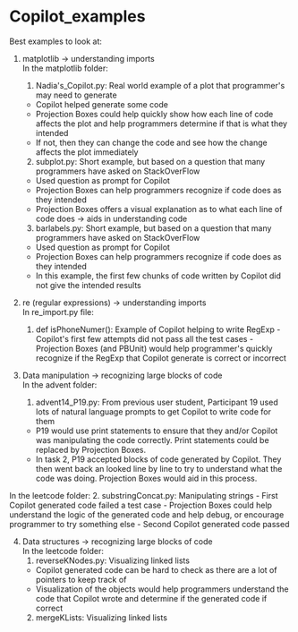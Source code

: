 # Copilot_examples
Best examples to look at:

1. matplotlib -> understanding imports  
 In the matplotlib folder:
    1. Nadia's_Copilot.py: Real world example of a plot that programmer's may need to generate
      - Copilot helped generate some code
      - Projection Boxes could help quickly show how each line of code affects the plot and help programmers determine if that is what they intended
      - If not, then they can change the code and see how the change affects the plot immediately 
    2. subplot.py: Short example, but based on a question that many programmers have asked on StackOverFlow
      - Used question as prompt for Copilot
      - Projection Boxes can help programmers recognize if code does as they intended
      - Projection Boxes offers a visual explanation as to what each line of code does -> aids in understanding code
    3. barlabels.py: Short example, but based on a question that many programmers have asked on StackOverFlow
      - Used question as prompt for Copilot
      - Projection Boxes can help programmers recognize if code does as they intended
      - In this example, the first few chunks of code written by Copilot did not give the intended results
      
2. re (regular expressions) -> understanding imports  
 In re_import.py file:
     1. def isPhoneNumer(): Example of Copilot helping to write RegExp
       - Copilot's first few attempts did not pass all the test cases
       - Projection Boxes (and PBUnit) would help programmer's quickly recognize if the RegExp that Copilot generate is correct or incorrect
        
3. Data manipulation -> recognizing large blocks of code  
 In the advent folder:
    1. advent14_P19.py: From previous user student, Participant 19 used lots of natural language prompts to get Copilot to write code for them
      - P19 would use print statements to ensure that they and/or Copilot was manipulating the code correctly. Print statements could be replaced by Projection Boxes.
      - In task 2, P19 accepted blocks of code generated by Copilot. They then went back an looked line by line to try to understand what the code was doing.
        Projection Boxes would aid in this process.  
 
 In the leetcode folder:
    2. substringConcat.py: Manipulating strings
      - First Copilot generated code failed a test case
      - Projection Boxes could help understand the logic of the generated code and help debug, or encourage programmer to try something else
      - Second Copilot generated code passed
        
4. Data structures -> recognizing large blocks of code  
 In the leetcode folder:
    1. reverseKNodes.py: Visualizing linked lists
      - Copilot generated code can be hard to check as there are a lot of pointers to keep track of
      - Visualization of the objects would help programmers understand the code that Copilot wrote and determine if the generated code if correct
    2. mergeKLists: Visualizing linked lists
     
    
